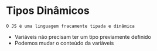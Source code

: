  # Tipos Dinâmicos

``O JS é uma linguagem fracamente tipada e dinâmica``
 
- Variáveis não precisam ter um tipo previamente definido
- Podemos mudar o conteúdo da variáveis
